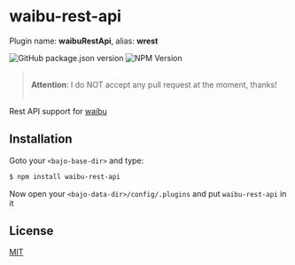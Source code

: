 # waibu-rest-api

Plugin name: **waibuRestApi**, alias: **wrest**

![GitHub package.json version](https://img.shields.io/github/package-json/v/ardhi/waibu-rest-api) ![NPM Version](https://img.shields.io/npm/v/waibu-rest-api)

> <br />**Attention**: I do NOT accept any pull request at the moment, thanks!<br /><br />

Rest API support for [waibu](https://github.com/ardhi/waibu)

## Installation

Goto your ```<bajo-base-dir>``` and type:

```bash
$ npm install waibu-rest-api
```

Now open your ```<bajo-data-dir>/config/.plugins``` and put ```waibu-rest-api``` in it

## License

[MIT](LICENSE)
